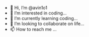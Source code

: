 - 👋 Hi, I’m @avin1o1
- 👀 I’m interested in coding...
- 🌱 I’m currently learning coding...
- 💞️ I’m looking to collaborate on life...
- 📫 How to reach me ...

<!---
avin1o1/avin1o1 is a ✨ special ✨ repository because its `README.md` (this file) appears on your GitHub profile.
You can click the Preview link to take a look at your changes.
--->
